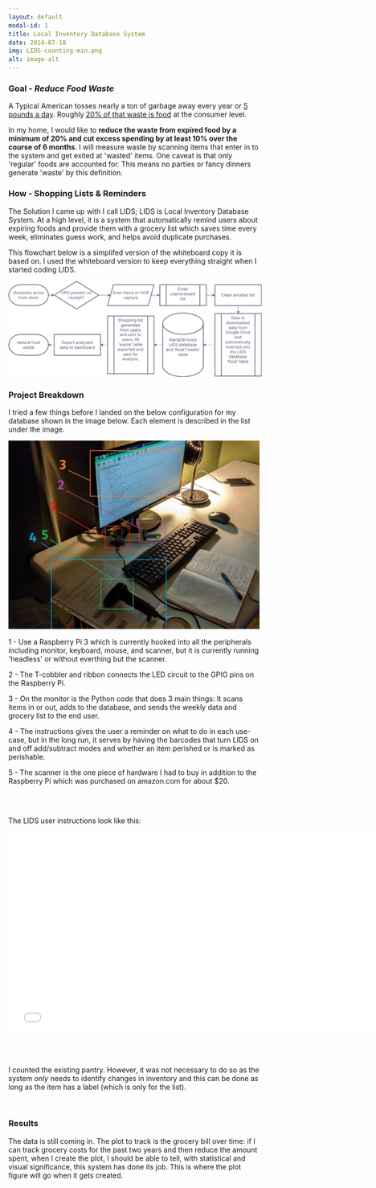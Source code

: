 ```yaml
---
layout: default
modal-id: 1
title: Local Inventory Database System
date: 2014-07-18
img: LIDS-counting-min.png
alt: image-alt
---
```


### Goal - *Reduce Food Waste*

A Typical American tosses nearly a ton of garbage away every year or [5 pounds a day](https://www.epa.gov/facts-and-figures-about-materials-waste-and-recycling/national-overview-facts-and-figures-materials). Roughly [20% of that waste is food](https://journals.plos.org/plosone/article?id=10.1371/journal.pone.0195405) at the consumer level.

In my home, I would like to **reduce the waste from expired food by a minimum of 20% and cut excess spending by at least 10% over the course of 6 months**. I will measure waste by scanning items that enter in to the system and get exited at 'wasted' items. One caveat is that only 'regular' foods are accounted for. This means no parties or fancy dinners generate 'waste' by this definition.

### How - Shopping Lists & Reminders

The Solution I came up with I call LIDS; LIDS is Local Inventory Database System. At a high level, it is a system that automatically remind users about expiring foods and provide them with a grocery list which saves time every week, eliminates guess work, and helps avoid duplicate purchases.

This flowchart below is a simplifed version of the whiteboard copy it is based on. I used the whiteboard version to keep everything straight when I started coding LIDS.

<img src="\img\portfolio\lids_flowchart.png" alt="no_image" width="800"/>

### Project Breakdown

I tried a few things before I landed on the below configuration for my database shown in the image below. Each element is described in the list under the image.

<img src="\img\portfolio\the-system-cropped-min.jpg" alt="no_image" width="500"/>

1 - Use a Raspberry Pi 3 which is currently hooked into all the peripherals including monitor, keyboard, mouse, and scanner, but it is currently running 'headless' or without everthing but the scanner.

2 - The T-cobbler and ribbon connects the LED circuit to the GPIO pins on the Raspberry Pi.

3 - On the monitor is the Python code that does 3 main things: It scans items in or out, adds to the database, and sends the weekly data and grocery list to the end user. 

4 - The instructions gives the user a reminder on what to do in each use-case, but in the long run, it serves by having the barcodes that turn LIDS on and off add/subtract modes and whether an item perished or is marked as perishable.

5 - The scanner is the one piece of hardware I had to buy in addition to the Raspberry Pi which was purchased on amazon.com for about $20.
 
 <br><br>
 
The LIDS user instructions look like this:

<embed src="\img\portfolio\LIDS-scanner-instructions-v1.0.pdf" width="750" height="400" type="application/pdf">

 <br><br>

I counted the existing pantry. However, it was not necessary to do so as the system *only* needs to identify changes in inventory and this can be done as long as the item has a label (which is only for the list).

<br>

### Results

The data is still coming in. The plot to track is the grocery bill over time: if I can track grocery costs for the past two years and then reduce the amount spent, when I create the plot, I should be able to tell, with statistical and visual significance, this system has done its job. This is where the plot figure will go when it gets created.

<br><br>
